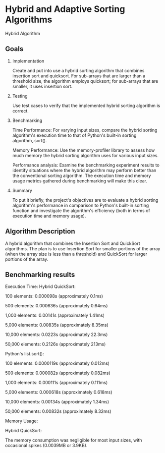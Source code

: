 # Hybrid and Adaptive Sorting Algorithms
Hybrid Algorithm

## Goals
1. Implementation
   
   Create and put into use a hybrid sorting algorithm that combines insertion sort and quicksort. For sub-arrays that are larger than a threshold size, the algorithm employs quicksort;    for sub-arrays that are smaller, it uses insertion sort.

2. Testing

   Use test cases to verify that the implemented hybrid sorting algorithm is correct.

3. Benchmarking

   Time Performance: For varying input sizes, compare the hybrid sorting algorithm's execution time to that of Python's built-in sorting algorithm,.sort().
   
   Memory Performance: Use the memory-profiler library to assess how much memory the hybrid sorting algorithm uses for various input sizes.
   
   Performance analysis: Examine the benchmarking experiment results to identify situations where the hybrid algorithm may perform better than the conventional sorting algorithm. The      execution time and memory usage metrics gathered during benchmarking will make this clear.

4. Summary

   To put it briefly, the project's objectives are to evaluate a hybrid sorting algorithm's performance in comparison to Python's built-in sorting function and investigate the 
   algorithm's efficiency (both in terms of execution time and memory usage).

## Algorithm Description
A hybrid algorithm that combines the Insertion Sort and QuickSort algorithms. The plan is to use Insertion Sort for smaller portions of the array (when the array size is less than a threshold) and QuickSort for larger portions of the array.

## Benchmarking results
Execution Time:
Hybrid QuickSort:

100 elements: 0.000098s (approximately 0.1ms)

500 elements: 0.000636s (approximately 0.64ms)

1,000 elements: 0.00141s (approximately 1.41ms)

5,000 elements: 0.00835s (approximately 8.35ms)

10,000 elements: 0.0223s (approximately 22.3ms)

50,000 elements: 0.2126s (approximately 213ms)

Python's list.sort():

100 elements: 0.0000119s (approximately 0.012ms)

500 elements: 0.000082s (approximately 0.082ms)

1,000 elements: 0.000111s (approximately 0.111ms)

5,000 elements: 0.000618s (approximately 0.618ms)

10,000 elements: 0.00134s (approximately 1.34ms)

50,000 elements: 0.00832s (approximately 8.32ms)

Memory Usage:

Hybrid QuickSort:

The memory consumption was negligible for most input sizes, with occasional spikes (0.0039MB or 3.9KB).
